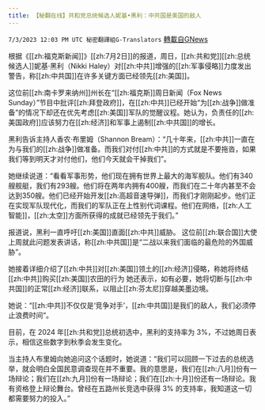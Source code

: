```yaml
---
title: 【秘翻在线】共和党总统候选人妮基•黑利：中共国是美国的敌人
---
```

`7/3/2023 12:03 PM UTC 秘密翻譯組G-Translators` [轉載自GNews](https://gnews.org/articles/1433168)

根据《[[zh:福克斯新闻]]》[[zh:7月2日]]的报道，周日，[[zh:共和党]][[zh:总统候选人]]妮基·黑利（Nikki Haley）对[[zh:中共]]增强的[[zh:军事侵略]]力度发出警告，称[[zh:中共国]]在许多关键方面已经领先[[zh:美国]]。

这位前[[zh:南卡罗来纳州]]州长在“[[zh:福克斯]]周日新闻（Fox News Sunday）”节目中批评[[zh:拜登政府]]，在[[zh:中共]]已经开始“为[[zh:战争]]做准备”的情况下却还在优先考虑[[zh:美国]]军队的觉醒议程。她认为，负责任的[[zh:美国政府]]应该努力在[[zh:经济]]和军事上遏制[[zh:中共国]]的增长。

黑利告诉主持人香农·布里姆（Shannon Bream）：“几十年来，[[zh:中共]]一直在为与我们的[[zh:战争]]做准备。而我们对付[[zh:中共]]的方式就是不要拖沓，如果我们等到明天才对付他们，他们今天就会干掉我们”。

她继续说道：“看看军事形势，他们现在拥有世界上最大的海军舰队。他们有340艘舰艇，我们有293艘。他们将在两年内拥有400艘，而我们在二十年内甚至不会达到350艘。他们已经开始开发[[zh:高超音速导弹]]，而我们才刚刚起步。他们正在实现军队现代化，而我们的军队正在上性别代词课程。他们在网络，[[zh:人工智能]]，[[zh:太空]]方面所获得的成就已经领先于我们。”

报道说，黑利一直呼吁[[zh:美国]]直面[[zh:中共]]威胁。 这位前[[zh:联合国]]大使上周就此问题发表讲话，称[[zh:中共国]]是“二战以来我们面临的最危险的外国威胁”。

她接着详细介绍了[[zh:中共]]对[[zh:美国]]领土的[[zh:经济]]侵略，称她将终结[[zh:中共]]购买[[zh:美国]]农田的行为 她还表示，如有必要，她将切断与[[zh:中共国]]的正常[[zh:经济]]联系，以阻止[[zh:芬太尼]]穿越美墨边境。

她说：“[[zh:中共]]不仅仅是‘竞争对手’，[[zh:中共国]]是我们的敌人，我们必须停止浪费时间”。

目前，在 2024 年[[zh:共和党]]总统初选中，黑利的支持率为 3%，不过她周日表示，相信这些数字到秋季会发生变化。

当主持人布里姆向她追问这个话题时，她说道：“我们可以回顾一下过去的总统选举，就会明白全国民意调查现在并不重要。我的意思是，我们在[[zh:八月]]份有一场辩论；我们在[[zh:九月]]份有一场辩论；我们在[[zh:十月]]份还有一场辩论。我有资格登上辩论舞台。曾经在五路州长竞选中获得 3% 的支持率，我知道这一切都需要努力的投入。”
